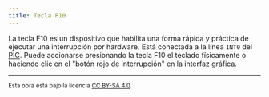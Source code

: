 ```yaml
---
title: Tecla F10
---
```


La tecla F10 es un dispositivo que habilita una forma rápida y práctica de ejecutar una interrupción por hardware. Está conectada a la línea `INT0` del [PIC](/docs/io/modules/pic/). Puede accionarse presionando la tecla F10 el teclado físicamente o haciendo clic en el "botón rojo de interrupción" en la interfaz gráfica.

---

<small>Esta obra está bajo la licencia <a target="_blank" rel="license noopener noreferrer" href="http://creativecommons.org/licenses/by-sa/4.0/">CC BY-SA 4.0</a>.</small>
